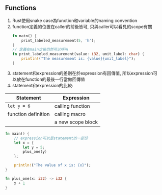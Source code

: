 ## Functions
1. Rust使用snake case為function和variable的naming convention
2. function定義的位置在caller的前後皆可, 只與caller可以看見的scope有關
    ```rust
    fn main() {
        print_labeled_measurement(5, 'h');
    }
    // 定義在main之後仍然可以呼叫
    fn print_labeled_measurement(value: i32, unit_label: char) {
        println!("The measurement is: {value}{unit_label}");
    }
    ```
3. statement和expression的差別在於expression有回傳值,
   所以expression可以放在function的最後一行當做回傳值
4. statement和expression的比較:

| Statement           | Expression        |
| ------------------- | ----------------- |
| `let y = 6`         | calling function  |
| function definition | calling macro     |
|                     | a new scope block |

```rust
fn main() {
    // expression可以是statement的一部份
    let x = {
        let y = 5;
        plus_one(y)
    };

    println!("The value of x is: {x}");
}

fn plus_one(x: i32) -> i32 {
    x + 1
}
```
